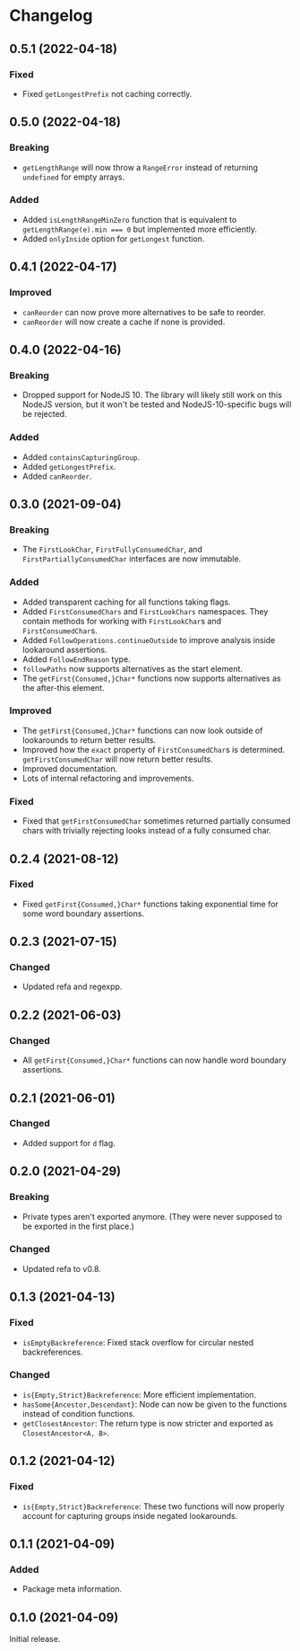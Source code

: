 # Changelog

## 0.5.1 (2022-04-18)

### Fixed

- Fixed `getLongestPrefix` not caching correctly.


## 0.5.0 (2022-04-18)

### Breaking

- `getLengthRange` will now throw a `RangeError` instead of returning `undefined` for empty arrays.

### Added

- Added `isLengthRangeMinZero` function that is equivalent to `getLengthRange(e).min === 0` but implemented more efficiently.
- Added `onlyInside` option for `getLongest` function.


## 0.4.1 (2022-04-17)

### Improved

- `canReorder` can now prove more alternatives to be safe to reorder.
- `canReorder` will now create a cache if none is provided.


## 0.4.0 (2022-04-16)

### Breaking

- Dropped support for NodeJS 10. The library will likely still work on this NodeJS version, but it won't be tested and NodeJS-10-specific bugs will be rejected.

### Added

- Added `containsCapturingGroup`.
- Added `getLongestPrefix`.
- Added `canReorder`.


## 0.3.0 (2021-09-04)

### Breaking

- The `FirstLookChar`, `FirstFullyConsumedChar`, and `FirstPartiallyConsumedChar` interfaces are now immutable.

### Added

- Added transparent caching for all functions taking flags.
- Added `FirstConsumedChars` and `FirstLookChars` namespaces. They contain methods for working with `FirstLookChar`s and `FirstConsumedChar`s.
- Added `FollowOperations.continueOutside` to improve analysis inside lookaround assertions.
- Added `FollowEndReason` type.
- `followPaths` now supports alternatives as the start element.
- The `getFirst{Consumed,}Char*` functions now supports alternatives as the after-this element.

### Improved

- The `getFirst{Consumed,}Char*` functions can now look outside of lookarounds to return better results.
- Improved how the `exact` property of `FirstConsumedChar`s is determined. `getFirstConsumedChar` will now return better results.
- Improved documentation.
- Lots of internal refactoring and improvements.

### Fixed

- Fixed that `getFirstConsumedChar` sometimes returned partially consumed chars with trivially rejecting looks instead of a fully consumed char.


## 0.2.4 (2021-08-12)

### Fixed

- Fixed `getFirst{Consumed,}Char*` functions taking exponential time for some word boundary assertions.


## 0.2.3 (2021-07-15)

### Changed

- Updated refa and regexpp.


## 0.2.2 (2021-06-03)

### Changed

- All `getFirst{Consumed,}Char*` functions can now handle word boundary assertions.


## 0.2.1 (2021-06-01)

### Changed

- Added support for `d` flag.


## 0.2.0 (2021-04-29)

### Breaking

- Private types aren't exported anymore. (They were never supposed to be exported in the first place.)

### Changed

- Updated refa to v0.8.


## 0.1.3 (2021-04-13)

### Fixed

- `isEmptyBackreference`: Fixed stack overflow for circular nested backreferences.

### Changed

- `is{Empty,Strict}Backreference`: More efficient implementation.
- `hasSome{Ancestor,Descendant}`: Node can now be given to the functions instead of condition functions.
- `getClosestAncestor`: The return type is now stricter and exported as `ClosestAncestor<A, B>`.


## 0.1.2 (2021-04-12)

### Fixed

- `is{Empty,Strict}Backreference`: These two functions will now properly account for capturing groups inside negated lookarounds.


## 0.1.1 (2021-04-09)

### Added

- Package meta information.


## 0.1.0 (2021-04-09)

Initial release.

